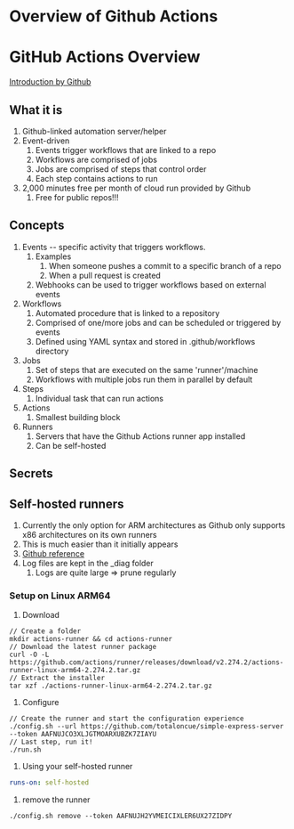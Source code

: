 # Overview of Github Actions

# GitHub Actions Overview

[Introduction by Github](https://docs.github.com/en/free-pro-team@latest/actions/learn-github-actions/introduction-to-github-actions)

## What it is

1. Github-linked automation server/helper
1. Event-driven
   1. Events trigger workflows that are linked to a repo
   1. Workflows are comprised of jobs
   1. Jobs are comprised of steps that control order
   1. Each step contains actions to run
1. 2,000 minutes free per month of cloud run provided by Github
   1. Free for public repos!!!

## Concepts

1. Events -- specific activity that triggers workflows.
   1. Examples
      1. When someone pushes a commit to a specific branch of a repo
      1. When a pull request is created
   1. Webhooks can be used to trigger workflows based on external events
1. Workflows
   1. Automated procedure that is linked to a repository
   1. Comprised of one/more jobs and can be scheduled or triggered by events
   1. Defined using YAML syntax and stored in .github/workflows directory
1. Jobs
   1. Set of steps that are executed on the same 'runner'/machine
   1. Workflows with multiple jobs run them in parallel by default
1. Steps
   1. Individual task that can run actions
1. Actions
   1. Smallest building block
1. Runners
   1. Servers that have the Github Actions runner app installed
   1. Can be self-hosted

## Secrets

## Self-hosted runners

1. Currently the only option for ARM architectures as Github only supports x86 architectures on its own runners
1. This is much easier than it initially appears
1. [Github reference](https://docs.github.com/en/free-pro-team@latest/actions/hosting-your-own-runners)
1. Log files are kept in the \_diag folder
   1. Logs are quite large => prune regularly

### Setup on Linux ARM64

1. Download

```shell
// Create a folder
mkdir actions-runner && cd actions-runner
// Download the latest runner package
curl -O -L https://github.com/actions/runner/releases/download/v2.274.2/actions-runner-linux-arm64-2.274.2.tar.gz
// Extract the installer
tar xzf ./actions-runner-linux-arm64-2.274.2.tar.gz
```

1. Configure

```shell
// Create the runner and start the configuration experience
./config.sh --url https://github.com/totaloncue/simple-express-server --token AAFNUJCO3XLJGTMOARXUBZK7ZIAYU
// Last step, run it!
./run.sh
```

1. Using your self-hosted runner

```yaml
runs-on: self-hosted
```

1. remove the runner

```shell
./config.sh remove --token AAFNUJH2YVMEICIXLER6UX27ZIDPY
```
